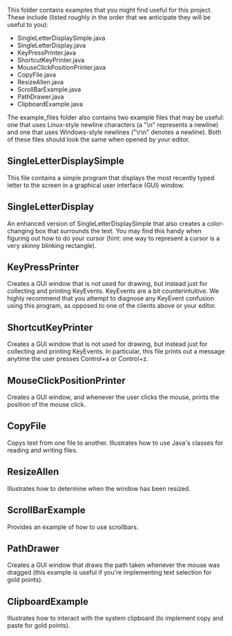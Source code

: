 This folder contains examples that you might find useful for this project. These include (listed roughly in the order that we anticipate they will be useful to you):
 - SingleLetterDisplaySimple.java
 - SingleLetterDisplay.java
 - KeyPressPrinter.java
 - ShortcutKeyPrinter.java
 - MouseClickPositionPrinter.java
 - CopyFile.java
 - ResizeAllen.java
 - ScrollBarExample.java
 - PathDrawer.java
 - ClipboardExample.java

The example_files folder also contains two example files that may be useful: one that uses Linux-style newline characters (a "\n" represents a newline) and one that uses Windows-style newlines ("\r\n" denotes a newline).  Both of these files should look the same when opened by your editor.

SingleLetterDisplaySimple
--------------------

This file contains a simple program that displays the most recently typed letter to the screen in a graphical user interface (GUI) window. 

SingleLetterDisplay
--------------------

An enhanced version of SingleLetterDisplaySimple that also creates a color-changing box that surrounds the text. You may find this handy when figuring out how to do your cursor (hint: one way to represent a cursor is a very skinny blinking rectangle).

KeyPressPrinter
--------------------

Creates a GUI window that is not used for drawing, but instead just for collecting and printing KeyEvents. KeyEvents are a bit counterintuitive. We highly recommend that you attempt to diagnose any KeyEvent confusion using this program, as opposed to one of the clients above or your editor.

ShortcutKeyPrinter
--------------------

Creates a GUI window that is not used for drawing, but instead just for collecting and printing KeyEvents.  In particular, this file prints out a message anytime the user presses Control+a or Control+z.

MouseClickPositionPrinter
--------------------

Creates a GUI window, and whenever the user clicks the mouse, prints the position of the mouse click.

CopyFile
--------------------

Copys text from one file to another.  Illustrates how to use Java's classes for reading and writing files.

ResizeAllen
--------------------

Illustrates how to determine when the window has been resized.

ScrollBarExample
--------------------


Provides an example of how to use scrollbars.

PathDrawer
--------------------

Creates a GUI window that draws the path taken whenever the mouse was dragged (this example is useful if you're implementing text selection for gold points).

ClipboardExample
--------------------

Illustrates how to interact with the system clipboard (to implement copy and paste for gold points).
